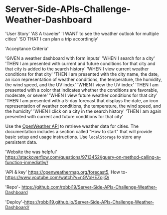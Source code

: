 # Server-Side-APIs-Challenge-Weather-Dashboard

'User Story'
'AS A traveler'
'I WANT to see the weather outlook for multiple cities'
'SO THAT I can plan a trip accordingly'

'Acceptance Criteria'

'GIVEN a weather dashboard with form inputs'
'WHEN I search for a city'
'THEN I am presented with current and future conditions for that city and that city is added to the search history'
'WHEN I view current weather conditions for that city'
'THEN I am presented with the city name, the date, an icon representation of weather conditions, the temperature, the humidity, the wind speed, and the UV index'
'WHEN I view the UV index'
'THEN I am presented with a color that indicates whether the conditions are favorable, moderate, or severe'
'WHEN I view future weather conditions for that city'
'THEN I am presented with a 5-day forecast that displays the date, an icon representation of weather conditions, the temperature, the wind speed, and the humidity'
'WHEN I click on a city in the search history'
'THEN I am again presented with current and future conditions for that city'

Use the [OpenWeather API](https://openweathermap.org/api) to retrieve weather data for cities. The documentation includes a section called "How to start" that will provide basic setup and usage instructions. Use `localStorage` to store any persistent data.

'Website the was helpful'
 https://stackoverflow.com/questions/9713452/jquery-on-method-calling-a-function-inmediatly//

'API & key'
 https://openweathermap.org/forecast5, How to-https://www.youtube.com/watch?v=nGVoHEZojiQ/

'Repo'- https://github.com/robbi19/Server-Side-APIs-Challenge-Weather-Dashboard

'Deploy'-https://robbi19.github.io/Server-Side-APIs-Challenge-Weather-Dashboard/